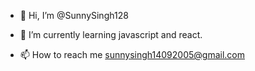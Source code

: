 - 👋 Hi, I’m @SunnySingh128

- 🌱 I’m currently learning javascript and react.

- 📫 How to reach me sunnysingh14092005@gmail.com


<!---
SunnySingh128/SunnySingh128 is a ✨ special ✨ repository because its `README.md` (this file) appears on your GitHub profile.
You can click the Preview link to take a look at your changes.
--->
